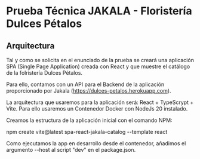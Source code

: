 # Prueba Técnica JAKALA - Floristería Dulces Pétalos

## Arquitectura

Tal y como se solicita en el enunciado de la prueba se creará una aplicación SPA (Single Page Application) creada con React y que muestre el catálogo de la folristería Dulces Pétalos.

Para ello, contamos con un API para el Backend de la aplicación proporcionado por Jakala (https://dulces-petalos.herokuapp.com).

La arquitectura que usaremos para la aplicación será: React + TypeScrypt + Vite. Para ello usaremos un Contenedor Docker con NodeJs 20 instalado.

Creamos la estructura de la aplicación inicial con el comando NPM:

  npm create vite@latest spa-react-jakala-catalog --template react

Como ejecutamos la app en desarrollo desde el contenedor, añadimos el argumento --host al script "dev" en el package.json.